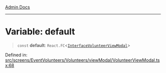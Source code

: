[Admin Docs](/)

***

# Variable: default

> `const` **default**: `React.FC`\<[`InterfaceVolunteerViewModal`](../interfaces/InterfaceVolunteerViewModal.md)\>

Defined in: [src/screens/EventVolunteers/Volunteers/viewModal/VolunteerViewModal.tsx:68](https://github.com/PalisadoesFoundation/talawa-admin/blob/main/src/screens/EventVolunteers/Volunteers/viewModal/VolunteerViewModal.tsx#L68)
